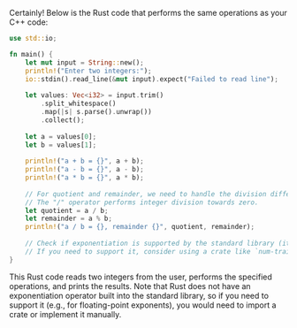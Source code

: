  Certainly! Below is the Rust code that performs the same operations as your C++ code:

```rust
use std::io;

fn main() {
    let mut input = String::new();
    println!("Enter two integers:");
    io::stdin().read_line(&mut input).expect("Failed to read line");
    
    let values: Vec<i32> = input.trim()
        .split_whitespace()
        .map(|s| s.parse().unwrap())
        .collect();
    
    let a = values[0];
    let b = values[1];
    
    println!("a + b = {}", a + b);
    println!("a - b = {}", a - b);
    println!("a * b = {}", a * b);
    
    // For quotient and remainder, we need to handle the division differently in Rust.
    // The "/" operator performs integer division towards zero.
    let quotient = a / b;
    let remainder = a % b;
    println!("a / b = {}, remainder {}", quotient, remainder);
    
    // Check if exponentiation is supported by the standard library (it's not)
    // If you need to support it, consider using a crate like `num-traits` or `nalgebra`.
}
```

This Rust code reads two integers from the user, performs the specified operations, and prints the results. Note that Rust does not have an exponentiation operator built into the standard library, so if you need to support it (e.g., for floating-point exponents), you would need to import a crate or implement it manually.
